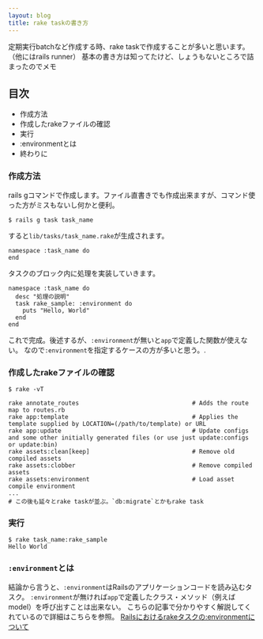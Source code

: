 ```yaml
---
layout: blog
title: rake taskの書き方
---
```


定期実行batchなど作成する時、rake taskで作成することが多いと思います。（他にはrails runner）
基本の書き方は知ってたけど、しょうもないところで詰まったのでメモ

## 目次
- 作成方法
- 作成したrakeファイルの確認
- 実行
- :environmentとは
- 終わりに


### 作成方法

rails gコマンドで作成します。ファイル直書きでも作成出来ますが、コマンド使った方がミスもないし何かと便利。
```
$ rails g task task_name
```

すると`lib/tasks/task_name.rake`が生成されます。
```
namespace :task_name do
end
```

タスクのブロック内に処理を実装していきます。
```
namespace :task_name do
  desc "処理の説明"
  task rake_sample: :environment do
    puts "Hello, World"
  end
end
```

これで完成。後述するが、`:environment`が無いと`app`で定義した関数が使えない。
なので`:environment`を指定するケースの方が多いと思う。.

### 作成したrakeファイルの確認

```
$ rake -vT

rake annotate_routes                                # Adds the route map to routes.rb
rake app:template                                   # Applies the template supplied by LOCATION=(/path/to/template) or URL
rake app:update                                     # Update configs and some other initially generated files (or use just update:configs or update:bin)
rake assets:clean[keep]                             # Remove old compiled assets
rake assets:clobber                                 # Remove compiled assets
rake assets:environment                             # Load asset compile environment
...
# この後も延々とrake taskが並ぶ。`db:migrate`とかもrake task
```

### 実行

```
$ rake task_name:rake_sample
Hello World
```

### `:environment`とは

結論から言うと、`:environment`はRailsのアプリケーションコードを読み込むタスク。
`:environment`が無ければ`app`で定義したクラス・メソッド（例えばmodel）を呼び出すことは出来ない。
こちらの記事で分かりやすく解説してくれているので詳細はこちらを参照。
[Railsにおけるrakeタスクの:environmentについて](https://qiita.com/FumiyaShibusawa/items/11035fc640bb36a615ad)
